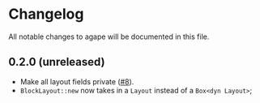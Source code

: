 # Changelog

All notable changes to agape will be documented in this file.

## 0.2.0 (unreleased)

- Make all layout fields private ([#8](https://github.com/snubwoody/cascada/pull/8)).
- `BlockLayout::new` now takes in a `Layout` instead of a `Box<dyn Layout>`;
